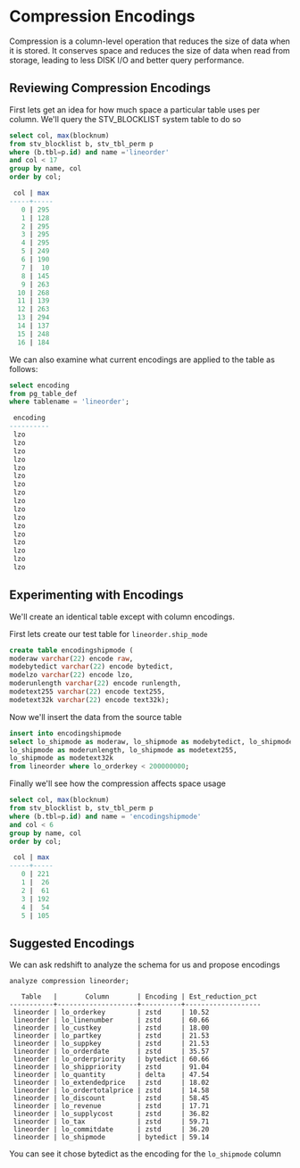 # Compression Encodings

Compression is a column-level operation that reduces the size of data when it is stored. It conserves space and reduces the size of data when read from storage, leading to less DISK I/O and better query performance.

## Reviewing Compression Encodings

First lets get an idea for how much space a particular table uses per column. We'll query the STV_BLOCKLIST system table to do so


```sql
select col, max(blocknum)
from stv_blocklist b, stv_tbl_perm p
where (b.tbl=p.id) and name ='lineorder'
and col < 17
group by name, col
order by col;

 col | max
-----+-----
   0 | 295
   1 | 128
   2 | 295
   3 | 295
   4 | 295
   5 | 249
   6 | 190
   7 |  10
   8 | 145
   9 | 263
  10 | 268
  11 | 139
  12 | 263
  13 | 294
  14 | 137
  15 | 248
  16 | 184
```

We can also examine what current encodings are applied to the table as follows:


```sql
select encoding
from pg_table_def
where tablename = 'lineorder';

 encoding
----------
 lzo
 lzo
 lzo
 lzo
 lzo
 lzo
 lzo
 lzo
 lzo
 lzo
 lzo
 lzo
 lzo
 lzo
 lzo
 lzo
 lzo
```

## Experimenting with Encodings
We'll create an identical table except with column encodings.

First lets create our test table for `lineorder.ship_mode`

```sql
create table encodingshipmode (
moderaw varchar(22) encode raw,
modebytedict varchar(22) encode bytedict,
modelzo varchar(22) encode lzo,
moderunlength varchar(22) encode runlength,
modetext255 varchar(22) encode text255,
modetext32k varchar(22) encode text32k);
```

Now we'll insert the data from the source table

```sql
insert into encodingshipmode
select lo_shipmode as moderaw, lo_shipmode as modebytedict, lo_shipmode as modelzo,
lo_shipmode as moderunlength, lo_shipmode as modetext255,
lo_shipmode as modetext32k
from lineorder where lo_orderkey < 200000000;
```

Finally we'll see how the compression affects space usage

```sql
select col, max(blocknum)
from stv_blocklist b, stv_tbl_perm p
where (b.tbl=p.id) and name = 'encodingshipmode'
and col < 6
group by name, col
order by col;

 col | max
-----+-----
   0 | 221
   1 |  26
   2 |  61
   3 | 192
   4 |  54
   5 | 105
```

## Suggested Encodings

We can ask redshift to analyze the schema for us and propose encodings

```
analyze compression lineorder;

   Table   |       Column       | Encoding | Est_reduction_pct
-----------+--------------------+----------+-------------------
 lineorder | lo_orderkey        | zstd     | 10.52
 lineorder | lo_linenumber      | zstd     | 60.66
 lineorder | lo_custkey         | zstd     | 18.00
 lineorder | lo_partkey         | zstd     | 21.53
 lineorder | lo_suppkey         | zstd     | 21.53
 lineorder | lo_orderdate       | zstd     | 35.57
 lineorder | lo_orderpriority   | bytedict | 60.66
 lineorder | lo_shippriority    | zstd     | 91.04
 lineorder | lo_quantity        | delta    | 47.54
 lineorder | lo_extendedprice   | zstd     | 18.02
 lineorder | lo_ordertotalprice | zstd     | 14.58
 lineorder | lo_discount        | zstd     | 58.45
 lineorder | lo_revenue         | zstd     | 17.71
 lineorder | lo_supplycost      | zstd     | 36.82
 lineorder | lo_tax             | zstd     | 59.71
 lineorder | lo_commitdate      | zstd     | 36.20
 lineorder | lo_shipmode        | bytedict | 59.14
```

You can see it chose bytedict as the encoding for the `lo_shipmode` column

